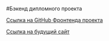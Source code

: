 #Бэкенд дипломного проекта

[Ссылка на GitHub Фронтенда проекта](https://github.com/ekaanikeeva/movies-explorer-frontend)

[Ссылка на будущий сайт](https://movies-explorernomoredomains.rocks) 
